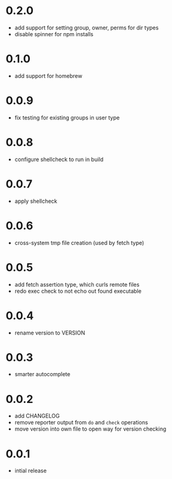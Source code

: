 # 0.2.0
- add support for setting group, owner, perms for dir types
- disable spinner for npm installs

# 0.1.0
- add support for homebrew

# 0.0.9
- fix testing for existing groups in user type

# 0.0.8
- configure shellcheck to run in build

# 0.0.7
- apply shellcheck

# 0.0.6
- cross-system tmp file creation (used by fetch type)

# 0.0.5
- add fetch assertion type, which curls remote files
- redo exec check to not echo out found executable

# 0.0.4
- rename version to VERSION

# 0.0.3
- smarter autocomplete

# 0.0.2
- add CHANGELOG
- remove reporter output from `do` and `check` operations
- move version into own file to open way for version checking

# 0.0.1
- intial release
